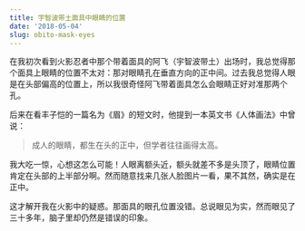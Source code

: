 ```yaml
---
title: 宇智波带土面具中眼睛的位置
date: '2018-05-04'
slug: obito-mask-eyes
---
```


在我初次看到火影忍者中那个带着面具的阿飞（宇智波带土）出场时，我总觉得那个面具上眼睛的位置不太对：那对眼睛孔在垂直方向的正中间。过去我总觉得人眼是在头部偏高的位置上，所以我很奇怪阿飞带着面具怎么会眼睛正好对准那两个孔。

后来在看丰子恺的一篇名为《眉》的短文时，他提到一本英文书《人体画法》中曾说：

> 成人的眼睛，都生在头的正中，但学者往往画得太高。

我大吃一惊，心想这怎么可能！人眼离额头近，额头就差不多是头顶了，眼睛位置肯定在头部的上半部分啊。然而随意找来几张人脸图片一看，果不其然，确实是在正中。

这才解开我在火影中的疑惑。那面具的眼孔位置没错。总说眼见为实，然而眼见了三十多年，脑子里却仍然是错误的印象。
